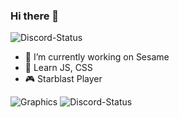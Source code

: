 ### Hi there 👋

<!--
**rithyn/rithyn** is a ✨ _special_ ✨ repository because its `README.md` (this file) appears on your GitHub profile.

Here are some ideas to get you started:

- 🔭 I’m currently working on ...
- 🌱 I’m currently learning ...
- 👯 I’m looking to collaborate on ...
- 🤔 I’m looking for help with ...
- 💬 Ask me about ...
- 📫 How to reach me: ...
- 😄 Pronouns: ...
- ⚡ Fun fact: ...
-->
![Discord-Status](https://discord.c99.nl/widget/theme-2/882990629838278746.png)
- 🔭 I’m currently working on Sesame
- 🌱 Learn JS, CSS
- 🎮 Starblast Player

![Graphics](https://github-readme-stats.vercel.app/api?username=rithyn&show_icons=true&theme=transparent)
![Discord-Status](https://discord.c99.nl/widget/theme-2/882990629838278746.png)
